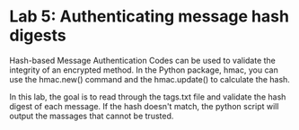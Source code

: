 # Lab 5: Authenticating message hash digests
Hash-based Message Authentication Codes can be used to validate the
integrity of an encrypted method. In the Python package, hmac, you can use
the hmac.new() command and the hmac.update() to calculate the hash.

In this lab, the goal is to read through the tags.txt file and validate the hash digest of each message. 
If the hash doesn't match, the python script will output the massages that cannot be trusted.
